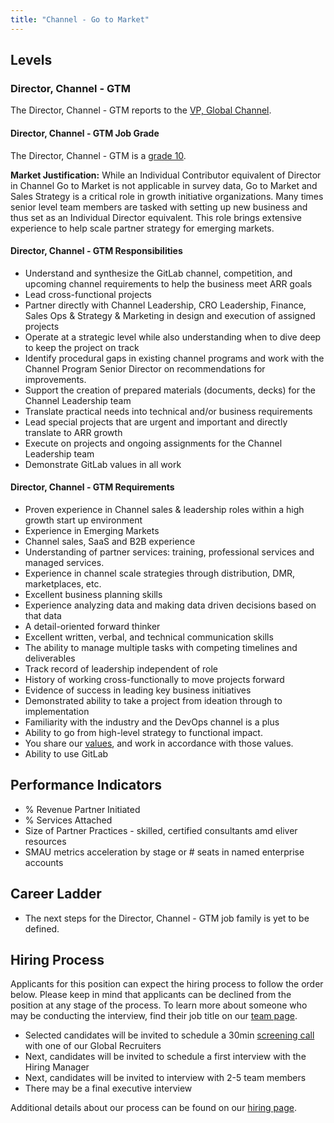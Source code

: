 ```yaml
---
title: "Channel - Go to Market"
---
```


## Levels

### Director, Channel - GTM

The Director, Channel - GTM reports to the [VP, Global Channel](/job-families/sales/vp-of-global-channels/).

#### Director, Channel - GTM Job Grade

The Director, Channel - GTM is a [grade 10](/handbook/total-rewards/compensation/compensation-calculator/#gitlab-job-grades).

**Market Justification:** While an Individual Contributor equivalent of Director in Channel Go to Market is not applicable in survey data, Go to Market and Sales Strategy is a critical role in growth initiative organizations. Many times senior level team members are tasked with setting up new business and thus set as an Individual Director equivalent. This role brings extensive experience to help scale partner strategy for emerging markets.

#### Director, Channel - GTM Responsibilities

- Understand and synthesize the GitLab channel, competition, and upcoming channel requirements to help the business meet ARR goals
- Lead cross-functional projects
- Partner directly with Channel Leadership, CRO Leadership, Finance, Sales Ops & Strategy & Marketing in design and execution of assigned projects
- Operate at a strategic level while also understanding when to dive deep to keep the project on track
- Identify procedural gaps in existing channel programs and work with the Channel Program Senior Director on recommendations for improvements.
- Support the creation of prepared materials (documents, decks) for the Channel Leadership team
- Translate practical needs into technical and/or business requirements
- Lead special projects that are urgent and important and directly translate to ARR growth
- Execute on projects and ongoing assignments for the Channel Leadership team
- Demonstrate GitLab values in all work

#### Director, Channel - GTM Requirements

- Proven experience in Channel sales & leadership roles within a high growth start up environment
- Experience in Emerging Markets
- Channel sales, SaaS and B2B experience
- Understanding of partner services: training, professional services and managed services.
- Experience in channel scale strategies through distribution, DMR, marketplaces, etc.
- Excellent business planning skills
- Experience analyzing data and making data driven decisions based on that data
- A detail-oriented forward thinker
- Excellent written, verbal, and technical communication skills
- The ability to manage multiple tasks with competing timelines and deliverables
- Track record of leadership independent of role
- History of working cross-functionally to move projects forward
- Evidence of success in leading key business initiatives
- Demonstrated ability to take a project from ideation through to implementation
- Familiarity with the industry and the DevOps channel is a plus
- Ability to go from high-level strategy to functional impact.
- You share our [values](/handbook/values/), and work in accordance with those values.
- Ability to use GitLab

## Performance Indicators

- % Revenue Partner Initiated
- % Services Attached
- Size of Partner Practices - skilled, certified consultants amd eliver resources
- SMAU metrics acceleration by stage or # seats in named enterprise accounts

## Career Ladder

- The next steps for the Director, Channel - GTM job family is yet to be defined.

## Hiring Process

Applicants for this position can expect the hiring process to follow the order below. Please keep in mind that applicants can be declined from the position at any stage of the process. To learn more about someone who may be conducting the interview, find their job title on our [team page](/handbook/company/team/).

- Selected candidates will be invited to schedule a 30min [screening call](/handbook/hiring/candidate-faq/#screening-call) with one of our Global Recruiters
- Next, candidates will be invited to schedule a first interview with the Hiring Manager
- Next, candidates will be invited to interview with 2-5 team members
- There may be a final executive interview

Additional details about our process can be found on our [hiring page](/handbook/hiring/).

